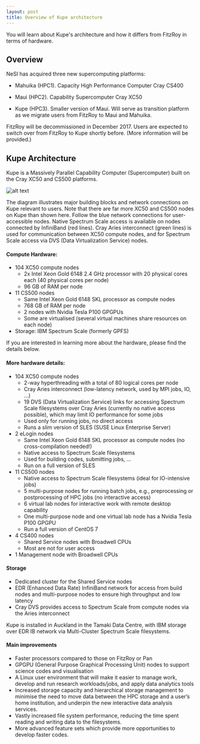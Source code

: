 ```yaml
---
layout: post
title: Overview of Kupe architecture
---
```


You will learn about Kupe's architecture and how it differs from FitzRoy in terms of hardware.  

## Overview

NeSI has acquired three new supercomputing platforms:

* Mahuika (HPC1). Capacity High Performance Computer Cray CS400

* Maui (HPC2). Capability Supercomputer Cray XC50

* Kupe (HPC3). Smaller version of Maui. Will serve as transition platform as we migrate users from FitzRoy to Maui and Mahuika. 

FitzRoy will be decommissioned in December 2017. Users are expected to switch over from FitzRoy to Kupe shortly before. (More information will be provided.)

## Kupe Architecture

Kupe is a Massively Parallel Capability Computer (Supercomputer) built on the Cray XC50 and CS500 platforms.

![alt text](https://github.com/nesi/hpc_training/blob/gh-pages/Kupe_Overview.png "Kupe building blocks and network connections")

The diagram illustrates major building blocks and network connections on Kupe relevant to users. Note that there are far more XC50 and CS500 nodes on Kupe than shown here. Follow the blue network connections for user-accessible nodes. Native Spectrum Scale access is available on nodes connected by InfiniBand (red lines). Cray Aries interconnect (green lines) is used for communication between XC50 compute nodes, and for Spectrum Scale access via DVS (Data Virtualization Service) nodes.


#### Compute Hardware:
* 104 XC50 compute nodes
   - 2x Intel Xeon Gold 6148 2.4 GHz processor with 20 physical cores each (40 physical cores per node)
   - 96 GB of RAM per node
* 11 CS500 nodes
   - Same Intel Xeon Gold 6148 SKL processor as compute nodes
   - 768 GB of RAM per node
   - 2 nodes with Nvidia Tesla P100 GPGPUs
   - Some are virtualised (several virtual machines share resources on each node)
* Storage: IBM Spectrum Scale (formerly GPFS)

If you are interested in learning more about the hardware, please find the details below.

#### More hardware details:
* 104 XC50 compute nodes
   - 2-way hyperthreading with a total of 80 logical cores per node
   - Cray Aries interconnect (low-latency network, used by MPI jobs, IO, ...)
   - 19 DVS (Data Virtualization Service) links for accessing Spectrum Scale filesystems over Cray Aries (currently no native access possible), which may limit IO performance for some jobs
   - Used only for running jobs, no direct access
   - Runs a slim version of SLES (SUSE Linux Enterprise Server)
* 2 eLogin nodes
   - Same Intel Xeon Gold 6148 SKL processor as compute nodes (no cross-compilation needed!)
   - Native access to Spectrum Scale filesystems
   - Used for building codes, submitting jobs, ...
   - Run on a full version of SLES
* 11 CS500 nodes
   - Native access to Spectrum Scale filesystems (ideal for IO-intensive jobs)
   - 5 multi-purpose nodes for running batch jobs, e.g., preprocessing or postprocessing of HPC jobs (no interactive access)
   - 6 virtual lab nodes for interactive work with remote desktop capability
   - One multi-purpose node and one virtual lab node has a Nvidia Tesla P100 GPGPU
   - Run a full version of CentOS 7
* 4 CS400 nodes
   - Shared Service nodes with Broadwell CPUs
   - Most are not for user access
* 1 Management node with Broadwell CPUs

#### Storage
* Dedicated cluster for the Shared Service nodes
* EDR (Enhanced Data Rate) InfiniBand network for access from build nodes and multi-purpose nodes to ensure high throughput and low latency
* Cray DVS provides access to Spectrum Scale from compute nodes via the Aries interconnect

Kupe is installed in Auckland in the Tamaki Data Centre, with IBM storage over EDR IB network via
Multi-Cluster Spectrum Scale filesystems.

#### Main improvements
* Faster processors compared to those on FitzRoy or Pan
* GPGPU (General Purpose Graphical Processing Unit) nodes to support science codes and visualisation
* A Linux user environment that will make it easier to manage work, develop and run research workloads/jobs, and apply data analytics tools
* Increased storage capacity and hierarchical storage management to minimise the need to move data between the HPC storage and a user’s home institution, and underpin the new interactive data analysis services.
* Vastly increased file system performance, reducing the time spent reading and writing data to the filesystems.
* More advanced feature sets which provide more opportunities to develop faster codes.
